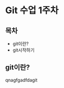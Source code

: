 Git 수업 1주차
=============================
목차
-----------------------------
- git이란?
- git시작하기

git이란?
----------------
qnagfgadfdagit

